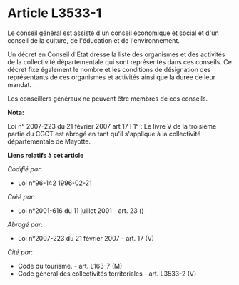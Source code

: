 # Article L3533-1

Le conseil général est assisté d'un conseil économique et social et d'un conseil de la culture, de l'éducation et de
l'environnement.

Un décret en Conseil d'Etat dresse la liste des organismes et des activités de la collectivité départementale qui sont
représentés dans ces conseils. Ce décret fixe également le nombre et les conditions de désignation des représentants de ces
organismes et activités ainsi que la durée de leur mandat.

Les conseillers généraux ne peuvent être membres de ces conseils.

**Nota:**

Loi n° 2007-223 du 21 février 2007 art 17 I 1° : Le livre V de la troisième partie du CGCT est abrogé en tant qu'il
s'applique à la collectivité départementale de Mayotte.

**Liens relatifs à cet article**

_Codifié par_:

  - Loi n°96-142 1996-02-21

_Créé par_:

  - Loi n°2001-616 du 11 juillet 2001 - art. 23 ()

_Abrogé par_:

  - Loi n°2007-223 du 21 février 2007 - art. 17 (V)

_Cité par_:

  - Code du tourisme. - art. L163-7 (M)
  - Code général des collectivités territoriales - art. L3533-2 (V)
